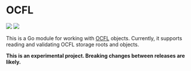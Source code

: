 # OCFL

[![](https://godoc.org/github.com/srerickson/ocfl?status.svg)](https://godoc.org/github.com/srerickson/ocfl) [![](https://goreportcard.com/badge/github.com/srerickson/ocfl)](https://goreportcard.com/report/github.com/srerickson/ocfl)

This is a Go module for working with [OCFL](https://ocfl.io/) objects. Currently, it supports reading and validating OCFL storage roots and objects.

__This is an experimental project. Breaking changes between releases are likely.__